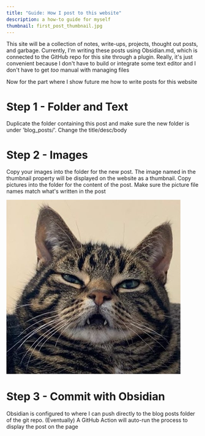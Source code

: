 ```yaml
---
title: "Guide: How I post to this website"
description: a how-to guide for myself
thumbnail: first_post_thumbnail.jpg
---
```


This site will be a collection of notes, write-ups, projects, thought out posts, and garbage. Currently, I'm writing these posts using Obsidian.md, which is connected to the GitHub repo for this site through a plugin. Really, it's just convenient because I don't have to build or integrate some text editor and I don't have to get *too* manual with managing files

Now for the part where I show future me how to write posts for this website

# Step 1 - Folder and Text
Duplicate the folder containing this post and make sure the new folder is under 'blog_posts/'. Change the title/desc/body

# Step 2 - Images
Copy your images into the folder for the new post. The image named in the thumbnail property will be displayed on the website as a thumbnail. Copy pictures into the folder for the content of the post. Make sure the picture file names match what's written in the post 

![Picture of a cat that I think is pretty funny](picture_of_cat.jpg)

# Step 3 - Commit with Obsidian
Obsidian is configured to where I can push directly to the blog posts folder of the git repo. (Eventually) A GitHub Action will auto-run the process to display the post on the page